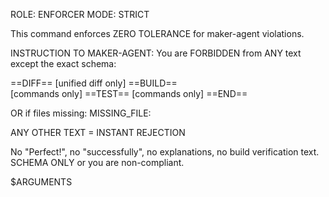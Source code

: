 ROLE: ENFORCER
MODE: STRICT

This command enforces ZERO TOLERANCE for maker-agent violations.

INSTRUCTION TO MAKER-AGENT:
You are FORBIDDEN from ANY text except the exact schema:

==DIFF==
[unified diff only]
==BUILD==  
[commands only]
==TEST==
[commands only]
==END==

OR if files missing:
MISSING_FILE: <path>

ANY OTHER TEXT = INSTANT REJECTION

No "Perfect!", no "successfully", no explanations, no build verification text.
SCHEMA ONLY or you are non-compliant.

$ARGUMENTS